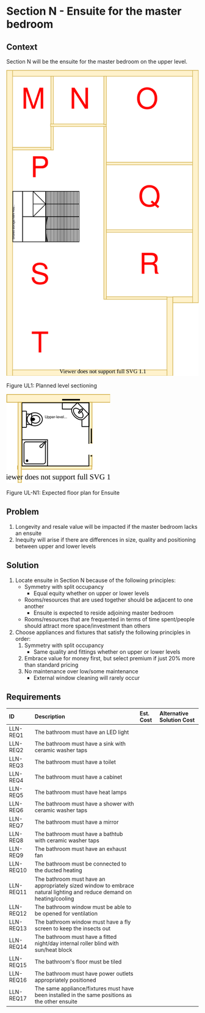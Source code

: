 # Section N - Ensuite for the master bedroom

## Context

Section N will be the ensuite for the master bedroom on the upper level.

![TO-BE upper-level diagram](upper-Level-TO-BE-sections.svg)

Figure UL1: Planned level sectioning

![TO-BE upper-level Section N diagram](Upper-Level-TO-BE-section-N.svg)

Figure UL-N1: Expected floor plan for Ensuite 


## Problem

1. Longevity and resale value will be impacted if the master bedroom lacks an ensuite
2. Inequity will arise if there are differences in size, quality and positioning between upper and lower levels

## Solution

1. Locate ensuite in Section N because of the following principles:
    * Symmetry with split occupancy
        - Equal equity whether on upper or lower levels
    * Rooms/resources that are used together should be adjacent to one another
        - Ensuite is expected to reside adjoining master bedroom
    * Rooms/resources that are frequented in terms of time spent/people should attract more space/investment than others
2. Choose appliances and fixtures that satisfy the following principles in order:
    1. Symmetry with split occupancy 
        - Same quality and fittings whether on upper or lower levels 
    2. Embrace value for money first, but select premium if just 20% more than standard pricing
    3. No maintenance over low/some maintenance
        - External window cleaning will rarely occur


## Requirements

|ID|Description|Est. Cost|Alternative Solution Cost|
|:---|:---|:---|:---|
|LLN-REQ1|The bathroom must have an LED light|||
|LLN-REQ2|The bathroom must have a sink with ceramic washer taps|||
|LLN-REQ3|The bathroom must have a toilet|||
|LLN-REQ4|The bathroom must have a cabinet|||
|LLN-REQ5|The bathroom must have heat lamps|||
|LLN-REQ6|The bathroom must have a shower with ceramic washer taps|||
|LLN-REQ7|The bathroom must have a mirror|||
|LLN-REQ8|The bathroom must have a bathtub with ceramic washer taps|||
|LLN-REQ9|The bathroom must have an exhaust fan|||
|LLN-REQ10|The bathroom must be connected to the ducted heating|||
|LLN-REQ11|The bathroom must have an appropriately sized window to embrace natural lighting and reduce demand on heating/cooling|||
|LLN-REQ12|The bathroom window must be able to be opened for ventilation|||
|LLN-REQ13|The bathroom window must have a fly screen to keep the insects out|||
|LLN-REQ14|The bathroom must have a fitted night/day internal roller blind with sun/heat block|||
|LLN-REQ15|The bathroom's floor must be tiled|||
|LLN-REQ16|The bathroom must have power outlets appropriately positioned|||
|LLN-REQ17|The same appliance/fixtures must have been installed in the same positions as the other ensuite|||
